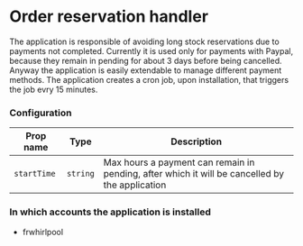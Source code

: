 # Order reservation handler

The application is responsible of avoiding long stock reservations due to payments not completed. Currently it is used only for payments with Paypal, because they remain in pending for about 3 days before being cancelled. Anyway the application is easily extendable to manage different payment methods. The application creates a cron job, upon installation, that triggers the job evry 15 minutes.

### Configuration

| Prop name   | Type     | Description                                                                                    |
| ----------- | -------- | ---------------------------------------------------------------------------------------------- |
| `startTime` | `string` | Max hours a payment can remain in pending, after which it will be cancelled by the application |

### In which accounts the application is installed

- frwhirlpool
